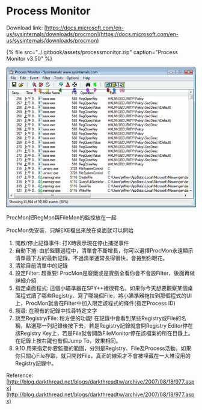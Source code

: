 # Process Monitor

Download link: [https://docs.microsoft.com/en-us/sysinternals/downloads/procmon](https://docs.microsoft.com/en-us/sysinternals/downloads/procmon)

{% file src="../.gitbook/assets/processmonitor.zip" caption="Process Monitor v3.50" %}

![](../.gitbook/assets/image%20%281%29.png)

 ProcMon把RegMon與FileMon的監控放在一起

 ProcMon免安裝，只解EXE檔出來放在桌面就可以開始

1. 開啟/停止記錄事件: 打X時表示現在停止捕捉事件
2. 自動下捲: 由於監聽過程中，清單會不斷增長，你可以選擇ProcMon永遠顯示清單最下方的最新記錄。不過清單通常長得很快，會捲到你眼花。
3. 清除目前清單中的記錄
4. 設定Filter: 超重要! ProcMon是廢鐵或是寶劍全看你會不會設Filter，後面再做詳細介紹
5. 指定桌面程式: 這個小瞄準器在SPY++裡很有名。如果你今天想要觀察某個桌面程式讀了哪些Registry、寫了哪幾個File，將小瞄準器拖拉到那個程式的UI上，ProcMon就會在Filter中加入限定該程式的條件\(指定Process ID\)
6. 搜尋: 在現有的記錄中找尋特定文字
7. 跳至Registry/File: 粉方便的功能! 在記錄中會看到某些Registry或File的名稱，點選那一列記錄後按下去，若是Registry記錄就會開Registry Editor停在該Registry Key上，若是File就會開啟FileMonitor停在該檔案的所在目錄上。在記錄上按右鍵也有個Jump To，效果相同。
8. 9,10 用來指定你要監聽的範圍，分別是Registry、File及Process活動，如果你只關心File存取，就只開啟File，真正的線索才不會被埋藏在一大堆沒用的Registry記錄中。





Reference: [http://blog.darkthread.net/blogs/darkthreadtw/archive/2007/08/18/977.aspx](http://blog.darkthread.net/blogs/darkthreadtw/archive/2007/08/18/977.aspx)

